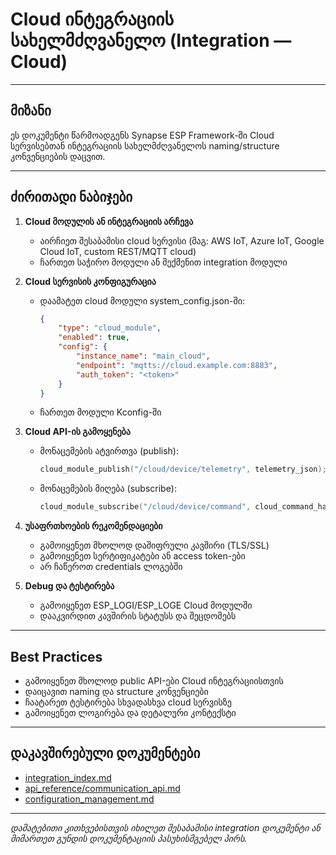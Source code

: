 # Cloud ინტეგრაციის სახელმძღვანელო (Integration — Cloud)

---

## მიზანი

ეს დოკუმენტი წარმოადგენს Synapse ESP Framework-ში Cloud სერვისებთან ინტეგრაციის სახელმძღვანელოს naming/structure კონვენციების დაცვით.

---

## ძირითადი ნაბიჯები

1. **Cloud მოდულის ან ინტეგრაციის არჩევა**
   - აირჩიეთ შესაბამისი cloud სერვისი (მაგ: AWS IoT, Azure IoT, Google Cloud IoT, custom REST/MQTT cloud)
   - ჩართეთ საჭირო მოდული ან შექმენით integration მოდული

2. **Cloud სერვისის კონფიგურაცია**
   - დაამატეთ cloud მოდული system_config.json-ში:
     ```json
     {
         "type": "cloud_module",
         "enabled": true,
         "config": {
             "instance_name": "main_cloud",
             "endpoint": "mqtts://cloud.example.com:8883",
             "auth_token": "<token>"
         }
     }
     ```
   - ჩართეთ მოდული Kconfig-ში

3. **Cloud API-ის გამოყენება**
   - მონაცემების ატვირთვა (publish):
     ```c
     cloud_module_publish("/cloud/device/telemetry", telemetry_json);
     ```
   - მონაცემების მიღება (subscribe):
     ```c
     cloud_module_subscribe("/cloud/device/command", cloud_command_handler);
     ```

4. **უსაფრთხოების რეკომენდაციები**
   - გამოიყენეთ მხოლოდ დაშიფრული კავშირი (TLS/SSL)
   - გამოიყენეთ სერტიფიკატები ან access token-ები
   - არ ჩაწეროთ credentials ლოგებში

5. **Debug და ტესტირება**
   - გამოიყენეთ ESP_LOGI/ESP_LOGE Cloud მოდულში
   - დააკვირდით კავშირის სტატუსს და შეცდომებს

---

## Best Practices

- გამოიყენეთ მხოლოდ public API-ები Cloud ინტეგრაციისთვის
- დაიცავით naming და structure კონვენციები
- ჩაატარეთ ტესტირება სხვადასხვა cloud სერვისზე
- გამოიყენეთ ლოგირება და დეტალური კონტექსტი

---

## დაკავშირებული დოკუმენტები

- [integration_index.md](integration_index.md)
- [api_reference/communication_api.md](../api_reference/communication_api.md)
- [configuration_management.md](../convention/configuration_management.md)

---

_დამატებითი კითხვებისთვის იხილეთ შესაბამისი integration დოკუმენტი ან მიმართეთ გუნდის დოკუმენტაციის პასუხისმგებელ პირს._


